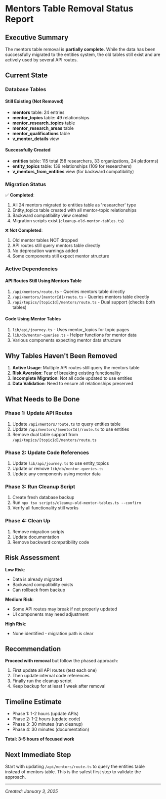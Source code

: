 # Mentors Table Removal Status Report

## Executive Summary

The mentors table removal is **partially complete**. While the data has been successfully migrated to the entities system, the old tables still exist and are actively used by several API routes.

## Current State

### Database Tables

#### Still Existing (Not Removed)
- **mentors** table: 24 entries
- **mentor_topics** table: 49 relationships 
- **mentor_research_topics** table
- **mentor_research_areas** table
- **mentor_qualifications** table
- **v_mentor_details** view

#### Successfully Created
- **entities** table: 115 total (58 researchers, 33 organizations, 24 platforms)
- **entity_topics** table: 139 relationships (109 for researchers)
- **v_mentors_from_entities** view (for backward compatibility)

### Migration Status

✅ **Completed**:
1. All 24 mentors migrated to entities table as 'researcher' type
2. Entity_topics table created with all mentor-topic relationships
3. Backward compatibility view created
4. Migration scripts exist (`cleanup-old-mentor-tables.ts`)

❌ **Not Completed**:
1. Old mentor tables NOT dropped
2. API routes still query mentors table directly
3. No deprecation warnings added
4. Some components still expect mentor structure

### Active Dependencies

#### API Routes Still Using Mentors Table
1. `/api/mentors/route.ts` - Queries mentors table directly
2. `/api/mentors/[mentorId]/route.ts` - Queries mentors table directly
3. `/api/topics/[topicId]/mentors/route.ts` - Dual support (checks both tables)

#### Code Using Mentor Tables
1. `lib/api/journey.ts` - Uses mentor_topics for topic pages
2. `lib/db/mentor-queries.ts` - Helper functions for mentor data
3. Various components expecting mentor data structure

## Why Tables Haven't Been Removed

1. **Active Usage**: Multiple API routes still query the mentors table
2. **Risk Aversion**: Fear of breaking existing functionality
3. **Incomplete Migration**: Not all code updated to use entities
4. **Data Validation**: Need to ensure all relationships preserved

## What Needs to Be Done

### Phase 1: Update API Routes
1. Update `/api/mentors/route.ts` to query entities table
2. Update `/api/mentors/[mentorId]/route.ts` to use entities
3. Remove dual table support from `/api/topics/[topicId]/mentors/route.ts`

### Phase 2: Update Code References
1. Update `lib/api/journey.ts` to use entity_topics
2. Update or remove `lib/db/mentor-queries.ts`
3. Update any components using mentor data

### Phase 3: Run Cleanup Script
1. Create fresh database backup
2. Run `npx tsx scripts/cleanup-old-mentor-tables.ts --confirm`
3. Verify all functionality still works

### Phase 4: Clean Up
1. Remove migration scripts
2. Update documentation
3. Remove backward compatibility code

## Risk Assessment

**Low Risk**:
- Data is already migrated
- Backward compatibility exists
- Can rollback from backup

**Medium Risk**:
- Some API routes may break if not properly updated
- UI components may need adjustment

**High Risk**:
- None identified - migration path is clear

## Recommendation

**Proceed with removal** but follow the phased approach:
1. First update all API routes (test each one)
2. Then update internal code references
3. Finally run the cleanup script
4. Keep backup for at least 1 week after removal

## Timeline Estimate

- Phase 1: 1-2 hours (update APIs)
- Phase 2: 1-2 hours (update code)
- Phase 3: 30 minutes (run cleanup)
- Phase 4: 30 minutes (documentation)

**Total: 3-5 hours of focused work**

## Next Immediate Step

Start with updating `/api/mentors/route.ts` to query the entities table instead of mentors table. This is the safest first step to validate the approach.

---
*Created: January 3, 2025*